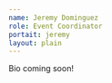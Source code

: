 ```yaml
---
name: Jeremy Dominguez
role: Event Coordinator
portait: jeremy
layout: plain
---
```


Bio coming soon!